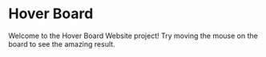# Hover Board 

Welcome to the Hover Board Website project! Try moving the mouse on the board to see the amazing result.
